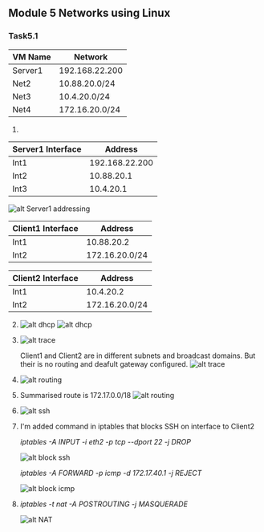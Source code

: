 ## Module 5 Networks using Linux
### Task5.1

| VM Name 	| Network        	|
|---------	|----------------	|
| Server1 	| 192.168.22.200 	|
| Net2    	| 10.88.20.0/24  	|
| Net3    	| 10.4.20.0/24   	|
| Net4    	| 172.16.20.0/24 	|

1. 

| Server1   Interface 	| Address        	|
|---------------------	|----------------	|
| Int1                	| 192.168.22.200 	|
| Int2                	| 10.88.20.1     	|
| Int3                	| 10.4.20.1      	|

  ![alt Server1 addressing](images/t5_1.png)


| Client1   Interface 	| Address        	|
|---------------------	|----------------	|
| Int1                	| 10.88.20.2     	|
| Int2                	| 172.16.20.0/24 	|

| Client2   Interface 	| Address        	|
|---------------------	|----------------	|
| Int1                	| 10.4.20.2      	|
| Int2                	| 172.16.20.0/24 	|


2.  
    ![alt dhcp](images/t5_2.png)
    ![alt dhcp](images/t5_2_1.png)

3.  ![alt trace](images/t5_3.png) 
 
    Client1 and Client2 are in different subnets and broadcast domains. But their is no routing and deafult gateway configured.
    ![alt trace](images/t5_3_1.png) 
4. 
   ![alt routing](images/t5_4.png) 
5. 
     Summarised route is 172.17.0.0/18
     ![alt routing](images/t5_5.png)
6. 
     ![alt ssh](images/t5_6.png)
7.  
    I'm added command in iptables that blocks  SSH on interface to Client2
     
    *iptables -A INPUT -i eth2 -p tcp --dport 22 -j DROP*

    ![alt block ssh](images/t5_7.png)
    
    *iptables -A FORWARD -p icmp -d 172.17.40.1 -j REJECT*

     ![alt block icmp](images/t5_7_2.png)
8. 
    *iptables -t nat -A POSTROUTING  -j MASQUERADE*
  
    ![alt NAT](images/t5_8.png)